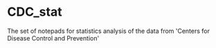 # CDC_stat
The set of notepads for statistics analysis of the data from 'Centers for Disease Control and Prevention' 
